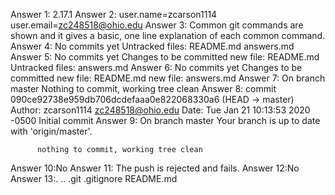 Answer 1: 2.17.1
Answer 2: user.name=zcarson1114
          user.email=zc248518@ohio.edu
Answer 3: Common git commands are shown and it gives a basic, one line explanation of each common command.
Answer 4: No commits yet
          Untracked files:
            README.md
            answers.md
Answer 5: No commits yet
          Changes to be committed
            new file: README.md
          Untracked files:
            answers.md
Answer 6: No commits yet
          Changes to be committed
            new file: README.md
            new file: answers.md
Answer 7: On branch master
          Nothing to commit, working tree clean
Answer 8: commit 090ce92738e959db706dcdefaaa0e822068330a6 (HEAD -> master)
          Author: zcarson1114 <zc248518@ohio.edu>
          Date:   Tue Jan 21 10:13:53 2020 -0500
            Initial commit
Answer 9: On branch master
          Your branch is up to date with 'origin/master'.

          nothing to commit, working tree clean
Answer 10:No
Answer 11: The push is rejected and fails.
Answer 12:No
Answer 13:.  ..  .git  .gitignore  README.md



